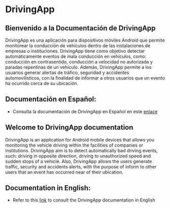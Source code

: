 # DrivingApp

## Bienvenido a la Documentación de DrivingApp

DrivingApp es una aplicación para dispositivos móviles Android que permite monitorear la conducción de vehículos dentro de las instalaciones de empresas o instituciones. DrivingApp tiene como objetivo detectar automáticamente eventos de mala conducción en vehículos, como: conducción en contrasentido, conducción a velocidad no autorizada y paradas repentinas de un vehículo.
Además, DrivingApp permite a los usuarios generar alertas de tráfico, seguridad y accidentes automovilísticos, con la finalidad de informar a otros usuarios que un evento ha ocurrido cerca de su ubicación.

## Documentación en Español:

- Consulta la documentación de DrivingApp en Español en este [enlace](https://drivingapp.readthedocs.io/es/latest/) 

## Welcome to DrivingApp documentation

DrivingApp is an application for Android mobile devices that allows you monitoring the vehicle driving within the facilities of companies or institutions. DrivingApp aim is to detect automatically bad driving events, such: driving in opposite direction, driving to  unauthorized speed and sudden stops of a vehicle. 
Also, DrivingApp allows the users generate traffic, security and accidents alerts, with the purpose of inform to other users that an event has occurred near of their ubication.

## Documentation in English:

- Refer to this [link](https://drivingapp.readthedocs.io/en/latest) to consult the DrivingApp documentation in English 
